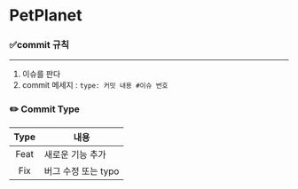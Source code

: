 # PetPlanet
### ✅commit 규칙

---
1. 이슈를 판다
2. commit 메세지 : `type: 커밋 내용 #이슈 번호`

### ✏️ Commit Type
|   Type   |내용|
|:--------:|---|
|   Feat   |새로운 기능 추가|
|   Fix    |버그 수정 또는 typo|

